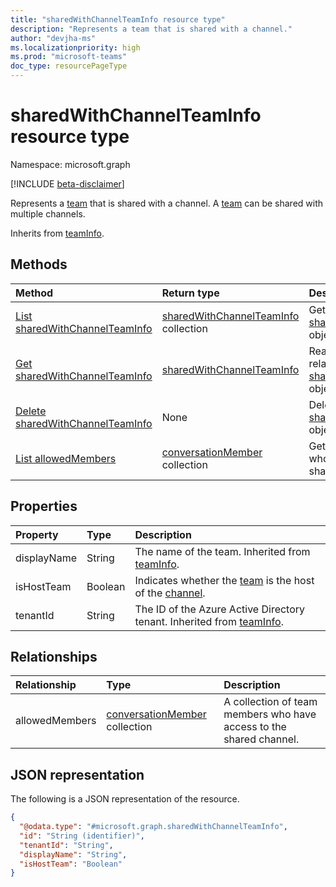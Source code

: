 ```yaml
---
title: "sharedWithChannelTeamInfo resource type"
description: "Represents a team that is shared with a channel."
author: "devjha-ms"
ms.localizationpriority: high
ms.prod: "microsoft-teams"
doc_type: resourcePageType
---
```


# sharedWithChannelTeamInfo resource type

Namespace: microsoft.graph

[!INCLUDE [beta-disclaimer](../../includes/beta-disclaimer.md)]

Represents a [team](team.md) that is shared with a channel. A [team](team.md) can be shared with multiple channels.


Inherits from [teamInfo](../resources/teaminfo.md).

## Methods
|Method|Return type|Description|
|:---|:---|:---|
|[List sharedWithChannelTeamInfo](../api/sharedwithchannelteaminfo-list.md)|[sharedWithChannelTeamInfo](../resources/sharedwithchannelteaminfo.md) collection|Get a list of the [sharedWithChannelTeamInfo](../resources/sharedwithchannelteaminfo.md) objects and their properties.|
|[Get sharedWithChannelTeamInfo](../api/sharedwithchannelteaminfo-get.md)|[sharedWithChannelTeamInfo](../resources/sharedwithchannelteaminfo.md)|Read the properties and relationships of a [sharedWithChannelTeamInfo](../resources/sharedwithchannelteaminfo.md) object.|
|[Delete sharedWithChannelTeamInfo](../api/sharedwithchannelteaminfo-delete.md)|None|Delete a [sharedWithChannelTeamInfo](../resources/sharedwithchannelteaminfo.md) object.|
|[List allowedMembers](../api/sharedwithchannelteaminfo-list-allowedmembers.md)|[conversationMember](../resources/conversationmember.md) collection|Get the list of team members who have access to the shared channel.|

## Properties
|Property|Type|Description|
|:---|:---|:---|
|displayName|String|The name of the team. Inherited from [teamInfo](../resources/teaminfo.md).|
|isHostTeam|Boolean|Indicates whether the [team](team.md) is the host of the [channel](channel.md).|
|tenantId|String|The ID of the Azure Active Directory tenant. Inherited from [teamInfo](../resources/teaminfo.md).|

## Relationships
|Relationship|Type|Description|
|:---|:---|:---|
|allowedMembers|[conversationMember](../resources/conversationmember.md) collection|A collection of team members who have access to the shared channel.|


## JSON representation
The following is a JSON representation of the resource.
<!-- {
  "blockType": "resource",
  "keyProperty": "id",
  "@odata.type": "microsoft.graph.sharedWithChannelTeamInfo",
  "baseType": "microsoft.graph.teamInfo",
  "openType": false
}
-->
``` json
{
  "@odata.type": "#microsoft.graph.sharedWithChannelTeamInfo",
  "id": "String (identifier)",
  "tenantId": "String",
  "displayName": "String",
  "isHostTeam": "Boolean"
}
```

